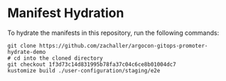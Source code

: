 # Manifest Hydration

To hydrate the manifests in this repository, run the following commands:

```shell
git clone https://github.com/zachaller/argocon-gitops-promoter-hydrate-demo
# cd into the cloned directory
git checkout 1f3d73c14d831995b78fa37c04c6ce8b01004dc7
kustomize build ./user-configuration/staging/e2e
```
